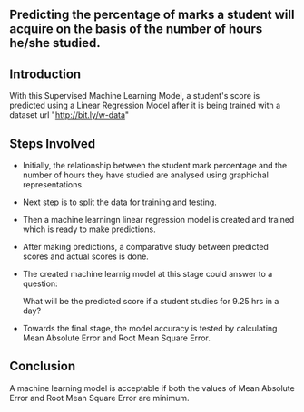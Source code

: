 ## Predicting the percentage of marks a student will acquire on the basis of the number of hours he/she studied.


## Introduction

With this Supervised Machine Learning Model, a student's score is predicted using a Linear Regression Model after it is being trained with a dataset url "http://bit.ly/w-data"


## Steps Involved

* Initially, the relationship between the student mark percentage and the number of hours they have studied are analysed using graphichal representations.

* Next step is to split the data for training and testing.

* Then a machine learningn linear regression model is created and trained which is ready to make predictions.

* After making predictions, a comparative study between predicted scores and actual scores is done.

* The created machine learnig model at this stage could answer to a question: 

  What will be the predicted score if a student studies for 9.25 hrs in a day?

* Towards the final stage, the model accuracy is tested by calculating Mean Absolute Error and Root Mean Square Error.


## Conclusion

A machine learning model is acceptable if both the values of Mean Absolute Error and Root Mean Square Error are minimum.


